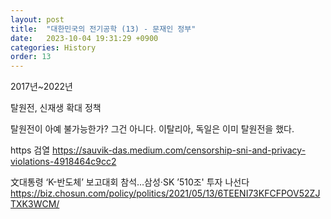 ```yaml
---
layout: post
title:  "대한민국의 전기공학 (13) - 문재인 정부"
date:   2023-10-04 19:31:29 +0900
categories: History
order: 13
---
```


2017년~2022년

탈원전, 신재생 확대 정책

탈원전이 아예 불가능한가? 그건 아니다.
이탈리아, 독일은 이미 탈원전을 했다.


https 검열
https://sauvik-das.medium.com/censorship-sni-and-privacy-violations-4918464c9cc2

文대통령 ‘K-반도체’ 보고대회 참석…삼성·SK ’510조' 투자 나선다
https://biz.chosun.com/policy/politics/2021/05/13/6TEENI73KFCFPOV52ZJTXK3WCM/

